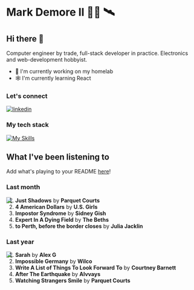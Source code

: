 # Mark Demore II 👨‍💻 🛰️

## Hi there 👋

Computer engineer by trade, full-stack developer in practice. Electronics and web-development hobbyist.

- :floppy_disk: I'm currently working on my homelab
- :spider_web: I'm currently learning React

### Let's connect

[![linkedin](https://skillicons.dev/icons?i=linkedin)](https://www.linkedin.com/in/mark-demore-ii-79bb63164)

### My tech stack

[![My Skills](https://skillicons.dev/icons?i=py,js,kubernetes,docker&perline=5)](https://skillicons.dev)

## What I've been listening to

Add what's playing to your README [here](https://github.com/mdemore2/tidal-readme)!

### Last month

<img align=left src="https://images.tidal.com/0/EIsCGIsCIKABKKAB/CAEQBRokZDZiZmZlZGMvNzhiZi80ZmQ5L2E4NzgvM2RiYjgxNmQxODE5IhBNeSBNb3N0IExpc3RlbmVkIgdPQ1RPQkVSKgcjQ0JBREZGMAQ?token=2c0dfadb5f6ca6c55b5fc40aa3ca21eee5b4d1fd">

1. **Just Shadows** by **Parquet Courts**
2. **4 American Dollars** by **U.S. Girls**
3. **Impostor Syndrome** by **Sidney Gish**
4. **Expert In A Dying Field** by **The Beths**
5. **to Perth, before the border closes** by **Julia Jacklin**



### Last year

<img align=left src="https://images.tidal.com/0/EIsCGIsCIKABKKAB/CAEQBBokNjU1OWEzMjkvYmE0Ny80MDczLzljNTYvMjdhMDM4NDIyZDU2GiQ5MDA4ZjJkNS9kMDM0LzRjYTkvODM2ZC83Yzg2NjQwNjkwZDUaJDhjZWVkYTI1LzZkYjcvNDI5Ny9hZjZiLzhkZDEyMjNjNWYwYiIQTXkgTW9zdCBMaXN0ZW5lZCIEMjAyMyoHI0Y5QTE5MjAD?token=913aec29605d10ed168e3e4547cee76595f16406">

1. **Sarah** by **Alex G**
2. **Impossible Germany** by **Wilco**
3. **Write A List of Things To Look Forward To** by **Courtney Barnett**
4. **After The Earthquake** by **Alvvays**
5. **Watching Strangers Smile** by **Parquet Courts**


<!--
**mdemore2/mdemore2** is a ✨ _special_ ✨ repository because its `README.md` (this file) appears on your GitHub profile.

Here are some ideas to get you started:

- 🔭 I’m currently working on ...
- 🌱 I’m currently learning ...
- 👯 I’m looking to collaborate on ...
- 🤔 I’m looking for help with ...
- 💬 Ask me about ...
- 📫 How to reach me: ...
- 😄 Pronouns: ...
- ⚡ Fun fact: ...
-->